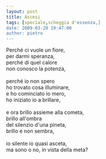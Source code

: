 ```yaml
---
layout: post
title: Ascesi
tags: [speciale,scheggia d'essenza,]
date: 2009-03-20 19:47:00
author: pietro
---
```

Perché ci vuole un fiore,<br/>per darmi speranza,<br/>perché di quel calore<br/>non conosco la potenza,<br/><br/>perché io non spero<br/>ho trovato cosa illuminare,<br/>e ho cominciato io mero,<br/>ho iniziato io a brillare,<br/><br/>e ora brillo assieme alla cometa,<br/>brillo all'ombra<br/>del silenzio d'una pineta,<br/>brillo e non sembra,<br/><br/>io silente io quasi asceta,<br/>ma sono o no, in vista della meta?
